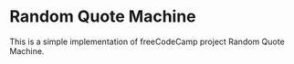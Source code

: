 # Random Quote Machine

This is a simple implementation of freeCodeCamp project Random Quote Machine.